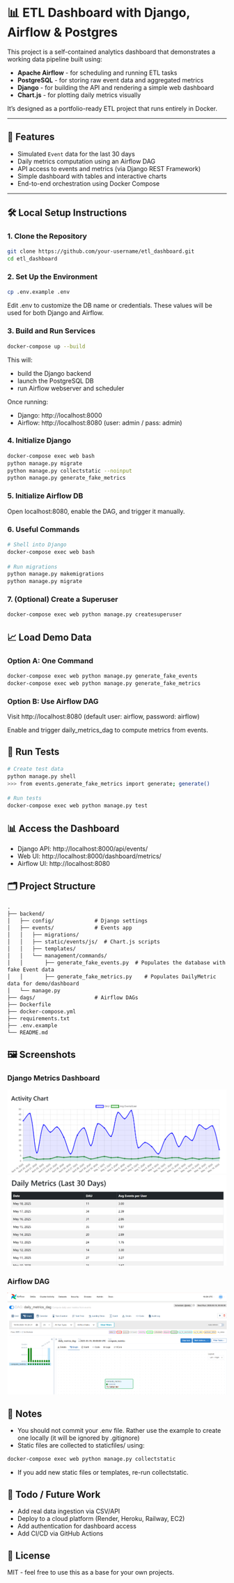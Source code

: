 # 📊 ETL Dashboard with Django, Airflow & Postgres

This project is a self-contained analytics dashboard that demonstrates a working data pipeline built using:

- **Apache Airflow** - for scheduling and running ETL tasks
- **PostgreSQL** - for storing raw event data and aggregated metrics
- **Django** - for building the API and rendering a simple web dashboard
- **Chart.js** - for plotting daily metrics visually

It’s designed as a portfolio-ready ETL project that runs entirely in Docker.

---

## 🚀 Features

- Simulated `Event` data for the last 30 days
- Daily metrics computation using an Airflow DAG
- API access to events and metrics (via Django REST Framework)
- Simple dashboard with tables and interactive charts
- End-to-end orchestration using Docker Compose

---

## 🛠️ Local Setup Instructions

### 1. Clone the Repository

```bash
git clone https://github.com/your-username/etl_dashboard.git
cd etl_dashboard
```

### 2. Set Up the Environment
```bash
cp .env.example .env
```

Edit .env to customize the DB name or credentials. These values will be used for both Django and Airflow.

### 3. Build and Run Services
```bash
docker-compose up --build
```
This will:
* build the Django backend
* launch the PostgreSQL DB
* run Airflow webserver and scheduler

Once running:
* Django: http://localhost:8000
* Airflow: http://localhost:8080 (user: admin / pass: admin)

### 4. Initialize Django
```bash
docker-compose exec web bash
python manage.py migrate
python manage.py collectstatic --noinput
python manage.py generate_fake_metrics
```

### 5. Initialize Airflow DB
Open localhost:8080, enable the DAG, and trigger it manually.


### 6. Useful Commands
```bash
# Shell into Django
docker-compose exec web bash

# Run migrations
python manage.py makemigrations
python manage.py migrate
```

### 7. (Optional) Create a Superuser
```bash
docker-compose exec web python manage.py createsuperuser
```

## 📈 Load Demo Data
### Option A: One Command
``` bash
docker-compose exec web python manage.py generate_fake_events
docker-compose exec web python manage.py generate_fake_metrics
```

### Option B: Use Airflow DAG
Visit http://localhost:8080
(default user: airflow, password: airflow)

Enable and trigger daily_metrics_dag to compute metrics from events.

## 🧪 Run Tests
```bash
# Create test data
python manage.py shell
>>> from events.generate_fake_metrics import generate; generate()

# Run tests
docker-compose exec web python manage.py test
```

## 📊 Access the Dashboard
* Django API: http://localhost:8000/api/events/
* Web UI: http://localhost:8000/dashboard/metrics/
* Airflow UI: http://localhost:8080

## 🗂️ Project Structure
```
.
├── backend/
│   ├── config/             # Django settings
│   ├── events/             # Events app
│   │   ├── migrations/
│   │   ├── static/events/js/  # Chart.js scripts
│   │   ├── templates/
│   │   └── management/commands/
│   │       ├── generate_fake_events.py  # Populates the database with fake Event data
│   │       ├── generate_fake_metrics.py    # Populates DailyMetric data for demo/dashboard
│   └── manage.py
├── dags/                   # Airflow DAGs
├── Dockerfile
├── docker-compose.yml
├── requirements.txt
├── .env.example
└── README.md
```

## 🖼️ Screenshots
### Django Metrics Dashboard
![Dashboard](images/dashboard.png)
![Table](images/dashboard_table.png)

### Airflow DAG
![Airflow DAG](images/airflow_dag.png)


## 💬 Notes
* You should not commit your .env file. Rather use the example to create one locally (it will be ignored by .gitignore)
* Static files are collected to staticfiles/ using:
```bash
docker-compose exec web python manage.py collectstatic
```
* If you add new static files or templates, re-run collectstatic.

## 📌 Todo / Future Work
* Add real data ingestion via CSV/API
* Deploy to a cloud platform (Render, Heroku, Railway, EC2)
* Add authentication for dashboard access
* Add CI/CD via GitHub Actions

## 🤝 License
MIT - feel free to use this as a base for your own projects.

